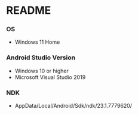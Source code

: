 # README #

### OS ###

* Windows 11 Home

### Android Studio Version ###

* Windows 10 or higher
* Microsoft Visual Studio 2019

### NDK ###

* AppData/Local/Android/Sdk/ndk/23.1.7779620/